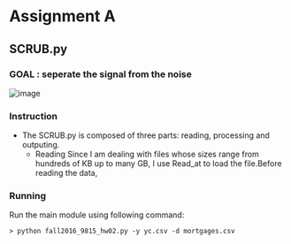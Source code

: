 # Assignment A 

## SCRUB.py 
### GOAL : seperate the signal from the noise
![image](https://github.com/alfredzj/BigData/blob/master/BD_Assignment1/material/scrub.png)

### Instruction
* The SCRUB.py is composed of three parts: reading, processing and outputing.
  * Reading
  Since I am dealing with files whose sizes range from hundreds of KB up to many GB, I use Read_at to load the file.Before reading the data, 

### Running

Run the main module using following command:
```
> python fall2016_9815_hw02.py -y yc.csv -d mortgages.csv
```
